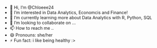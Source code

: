 - 👋 Hi, I’m @Chloeee24
- 👀 I’m interested in Data Analytics, Economcis and Finance!
- 🌱 I’m currently learning more about Data Analytics with R, Python, SQL
- 💞️ I’m looking to collaborate on ...
- 📫 How to reach me ..
- 😄 Pronouns: she/her
- ⚡ Fun fact: i like being healthy :>

<!---
Chloeee24/Chloeee24 is a ✨ special ✨ repository because its `README.md` (this file) appears on your GitHub profile.
You can click the Preview link to take a look at your changes.
--->
